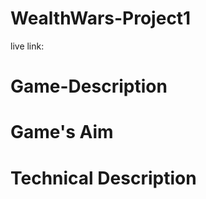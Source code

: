 # WealthWars-Project1
live link: 

# Game-Description 

<!-- The project is a game for one player vs. AI -->
<!-- The game is " Wars (Cards Game)" -->
<!-- The Idea of the game is that the cards illustrates the top wealthiest figures in Tech where the the top wealthiest character's card gets the highest score and the less wealthy figure its card get discarded to the wealthier character, the game consists of ten rounds, each round two random characters displayed and compared in term of the wealthier figure, however the user only can win in this game because its designed that the score ("Net worth") is either gained currently or in the future since the AI represents the player's 'Future Net Worth'.  -->

# Game's Aim

<!-- giving the cards game a meaning since I am interested in those characters and wanted to inspire the Player to read about their successful stories.. -->



# Technical Description
<!-- #There are Four main variables of the game

1- Future Assets: Represents the AI's Cards
2-Future Net Worth: Represents the AI's score 
3-Net Worth: Represnts the Player's score
4-Assets : Represnts the Player's cards

-when the page reloads the instruction page pops up first and there's a start link to the game that takes me to the game page.

-There are two main butoons 

1- PLAY BUTTON: its controled to be clickable 10 times only to limit the games rounds, also it returns the game's result.

2- RESTART BUTTON: It rest the DOM Elements values and return the user to the game's instruction page to restart the game.














-->

